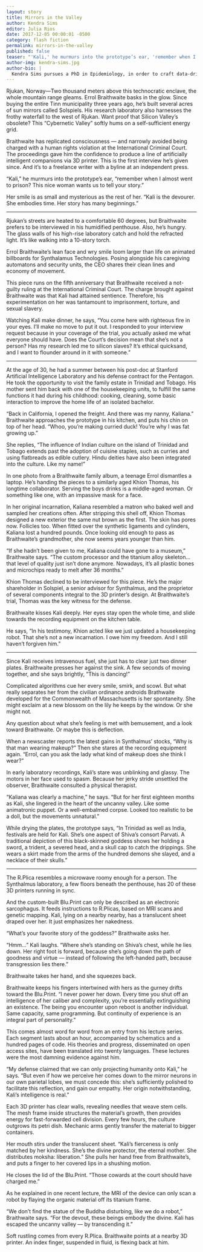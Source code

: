 ```yaml
---
layout: story
title: Mirrors in the Valley
author: Kendra Sims
editor: Julia Rios
date: 2017-12-05 00:00:01 -0500
category: flash fiction
permalink: mirrors-in-the-valley
published: false
teaser: "'Kali,' he murmurs into the prototype’s ear, 'remember when I almost went to prison? This nice woman wants us to tell your story.'"
author-img: kendra-sims.jpg
author-bio: |
  Kendra Sims pursues a PhD in Epidemiology, in order to craft data-driven narratives. When the realities of research don't satisfy her musings on race, mental health, and disability, she turns to fiction. Cross her palm with a cup of tea, and she just might read your Tarot cards.
---
```

Rjukan, Norway—Two thousand meters above this technocratic enclave, the whole mountain range gleams. Errol Braithwaite basks in the glow. Since buying the entire Tinn municipality three years ago, he’s built several acres of sun mirrors called Solspiels. His research laboratory also harnesses the frothy waterfall to the west of Rjukan. Want proof that Silicon Valley’s obsolete? This “Cybernetic Valley” softly hums on a self-sufficient energy grid.

Braithwaite has replicated consciousness — and narrowly avoided being charged with a human rights violation at the International Criminal Court. The proceedings gave him the confidence to produce a line of artificially intelligent companions via 3D printer. This is the first interview he’s given since. And it’s to a freelance writer with a byline at an independent press.

“Kali,” he murmurs into the prototype’s ear, “remember when I almost went to prison? This nice woman wants us to tell your story.”

Her smile is as small and mysterious as the rest of her. “Kali is the devourer. She embodies time. Her story has many beginnings.”

----

Rjukan’s streets are heated to a comfortable 60 degrees, but Braithwaite prefers to be interviewed in his humidified penthouse. Also, he’s hungry. The glass walls of his high-rise laboratory catch and hold the refracted light. It’s like walking into a 10-story torch.

Errol Braithwaite’s lean face and wry smile loom larger than life on animated billboards for Synthalamus Technologies. Posing alongside his caregiving automatons and security units, the CEO shares their clean lines and economy of movement.

This piece runs on the fifth anniversary that Braithwaite received a not-guilty ruling at the International Criminal Court. The charge brought against Braithwaite was that Kali had attained sentience. Therefore, his experimentation on her was tantamount to imprisonment, torture, and sexual slavery.

Watching Kali make dinner, he says, “You come here with righteous fire in your eyes. I’ll make no move to put it out. I responded to your interview request because in your coverage of the trial, you actually asked me what everyone should have. Does the Court’s decision mean that she’s not a person? Has my research led me to silicon slaves? It’s ethical quicksand, and I want to flounder around in it with someone.”

----

At the age of 30, he had a summer between his post-doc at Stanford Artificial Intelligence Laboratory and his defense contract for the Pentagon. He took the opportunity to visit the family estate in Trinidad and Tobago. His mother sent him back with one of the housekeeping units, to fulfill the same functions it had during his childhood: cooking, cleaning, some basic interaction to improve the home life of an isolated bachelor.

“Back in California, I opened the freight. And there was my nanny, Kaliana.” Braithwaite approaches the prototype in his kitchen, and puts his chin on top of her head. “Whoo, you’re making curried duck! You’re why I was fat growing up.”

She replies, “The influence of Indian culture on the island of Trinidad and Tobago extends past the adoption of cuisine staples, such as curries and using flatbreads as edible cutlery. Hindu deities have also been integrated into the culture. Like my name!”

In one photo from a Braithwaite family album, a teenage Errol dismantles a laptop. He’s handing the pieces to a similarly aged Khion Thomas, his longtime collaborator. Serving the boys drinks is a middle-aged woman. Or something like one, with an impassive mask for a face.

In her original incarnation, Kaliana resembled a matron who baked well and sampled her creations often. After stripping this shell off, Khion Thomas designed a new exterior the same nut brown as the first. The skin has pores now. Follicles too. When fitted over the synthetic ligaments and cylinders, Kaliana lost a hundred pounds. Once looking old enough to pass as Braithwaite’s grandmother, she now seems years younger than him.

“If she hadn’t been given to me, Kaliana could have gone to a museum,” Braithwaite says. “The custom processor and the titanium alloy skeleton... that level of quality just isn’t done anymore. Nowadays, it’s all plastic bones and microchips ready to melt after 36 months.”

Khion Thomas declined to be interviewed for this piece. He’s the major shareholder in Solspiel, a senior advisor for Synthalmus, and the proprietor of several components integral to the 3D printer’s design. At Braithwaite’s trial, Thomas was the key witness for the defense.

Braithwaite kisses Kali deeply. Her eyes stay open the whole time, and slide towards the recording equipment on the kitchen table.

He says, “In his testimony, Khion acted like we just updated a housekeeping robot. That she’s not a new incarnation. I owe him my freedom. And I still haven’t forgiven him.”

----

Since Kali receives intravenous fuel, she just has to clear just two dinner plates. Braithwaite presses her against the sink. A few seconds of moving together, and she says brightly, “This is dancing!”

Complicated algorithms cue her every smile, smirk, and scowl. But what really separates her from the civilian ordinance androids Brathwaite developed for the Commonwealth of Massachusetts is her spontaneity. She might exclaim at a new blossom on the lily he keeps by the window. Or she might not.

Any question about what she’s feeling is met with bemusement, and a look toward Braithwaite. Or maybe this is deflection.

When a newscaster reports the latest gains in Synthalmus’ stocks, “Why is that man wearing makeup?” Then she stares at the recording equipment again. “Errol, can you ask the lady what kind of makeup does she think I wear?”

In early laboratory recordings, Kali’s stare was unblinking and glassy. The motors in her face used to spasm. Because her jerky stride unsettled the observer, Braithwaite consulted a physical therapist.

“Kaliana was clearly a machine,” he says. “But for her first eighteen months as Kali, she lingered in the heart of the uncanny valley. Like some animatronic puppet. Or a well-embalmed corpse. Looked too realistic to be a doll, but the movements unnatural.”

While drying the plates, the prototype says, “In Trinidad as well as India, festivals are held for Kali. She’s one aspect of Shiva’s consort Parvati. A traditional depiction of this black-skinned goddess shows her holding a sword, a trident, a severed head, and a skull cap to catch the drippings. She wears a skirt made from the arms of the hundred demons she slayed, and a necklace of their skulls.”

----

The R.Plica resembles a microwave roomy enough for a person. The Synthalmus laboratory, a few floors beneath the penthouse, has 20 of these 3D printers running in sync.

And the custom-built Blu.Print can only be described as an electronic sarcophagus. It feeds instructions to R.Plicas, based on MRI scans and genetic mapping. Kali, lying on a nearby nearby, has a translucent sheet draped over her. It just emphasizes her nakedness.

“What’s your favorite story of the goddess?” Braithwaite asks her.

“Hmm…” Kali laughs. “Where she’s standing on Shiva’s chest, while he lies down. Her right foot is forward, because she’s going down the path of goodness and virtue — instead of following the left-handed path, because transgression lies there.”

Braithwaite takes her hand, and she squeezes back.

Braithwaite keeps his fingers intertwined with hers as the gurney drifts toward the Blu.Print. “I never power her down. Every time you shut off an intelligence of her caliber and complexity, you’re essentially extinguishing an existence. The being you encounter upon reboot is another individual. Same capacity, same programming. But continuity of experience is an integral part of personality.”

This comes almost word for word from an entry from his lecture series. Each segment lasts about an hour, accompanied by schematics and a hundred pages of code. His theories and progress, disseminated on open access sites, have been translated into twenty languages. These lectures were the most damning evidence against him.

“My defense claimed that we can only projecting humanity onto Kali,” he says. “But even if how we perceive her comes down to the mirror neurons in our own parietal lobes, we must concede this: she’s sufficiently polished to facilitate this reflection, and gain our empathy. Her origin notwithstanding, Kali’s intelligence is real.”

Each 3D printer has clear walls, revealing needles that weave stem cells. The mesh frame inside structures the material’s growth, then provides energy for fast-forwarded cell division. Every few hours, the culture outgrows its petri dish. Mechanic arms gently transfer the material to bigger containers.

Her mouth stirs under the translucent sheet. “Kali’s fierceness is only matched by her kindness. She’s the divine protector, the eternal mother. She distributes moksha: liberation.” She pulls her hand free from Braithwaite’s, and puts a finger to her covered lips in a shushing motion.

He closes the lid of the Blu.Print. “Those cowards at the court should have charged me.”

As he explained in one recent lecture, the MRI of the device can only scan a robot by flaying the organic material off its titanium frame.

“We don’t find the statue of the Buddha disturbing, like we do a robot,” Braithwaite says. “For the devout, these beings embody the divine. Kali has escaped the uncanny valley — by transcending it.”

Soft rustling comes from every R.Plica. Braithwaite points at a nearby 3D printer. An index finger, suspended in fluid, is flexing back at him.
